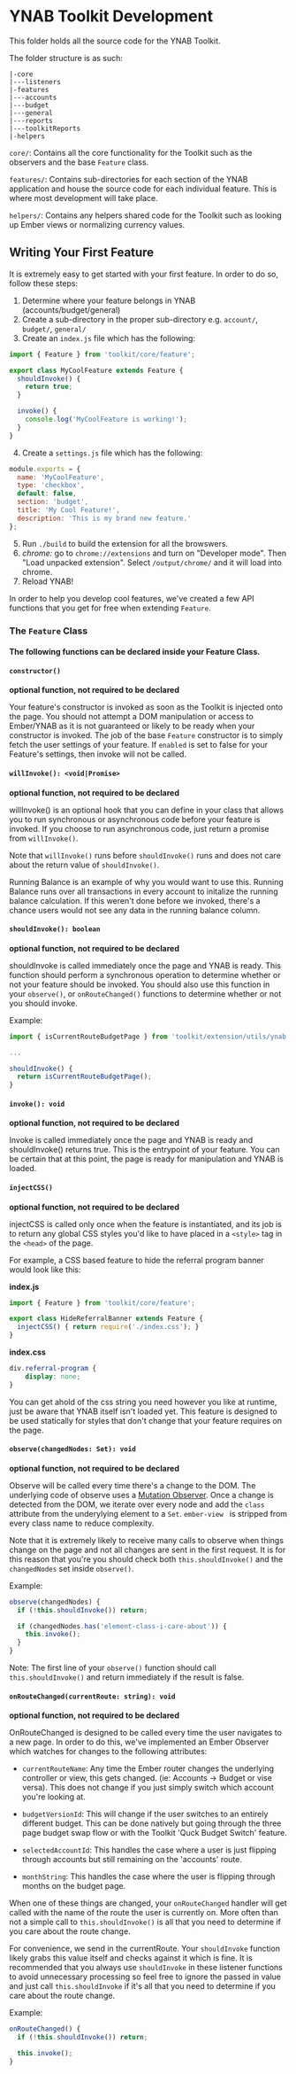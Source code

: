# YNAB Toolkit Development
This folder holds all the source code for the YNAB Toolkit.

The folder structure is as such:

```
|-core
|---listeners
|-features
|---accounts
|---budget
|---general
|---reports
|---toolkitReports
|-helpers
```

`core/`: Contains all the core functionality for the Toolkit such as the observers
and the base `Feature` class.

`features/`: Contains sub-directories for each section of the YNAB application
and house the source code for each individual feature. This is where most
development will take place.

`helpers/`: Contains any helpers shared code for the Toolkit such as looking up
Ember views or normalizing currency values.

## Writing Your First Feature

It is extremely easy to get started with your first feature. In order to do so,
follow these steps:

1. Determine where your feature belongs in YNAB (accounts/budget/general)
2. Create a sub-directory in the proper sub-directory e.g. `account/`, `budget/`, `general/`
3. Create an `index.js` file which has the following:
  <!-- spacing is intentionally weird here because of markdown -->
  ```javascript
  import { Feature } from 'toolkit/core/feature';

  export class MyCoolFeature extends Feature {
    shouldInvoke() {
      return true;
    }

    invoke() {
      console.log('MyCoolFeature is working!');
    }
  }
  ```
4. Create a `settings.js` file which has the following:
  <!-- spacing is intentionally weird here because of markdown -->
  ```javascript
  module.exports = {
    name: 'MyCoolFeature',
    type: 'checkbox',
    default: false,
    section: 'budget',
    title: 'My Cool Feature!',
    description: 'This is my brand new feature.'
  };

  ```

5. Run `./build` to build the extension for all the browswers.
6. *chrome:* go to `chrome://extensions` and turn on "Developer mode". Then "Load
unpacked extension". Select `/output/chrome/` and it will load into chrome.
7. Reload YNAB!

In order to help you develop cool features, we've created a few API functions
that you get for free when extending `Feature`.

### The `Feature` Class

#### The following functions can be declared inside your Feature Class.

#### `constructor()`
**optional function, not required to be declared**

Your feature's constructor is invoked as soon as the Toolkit is injected onto
the page. You should not attempt a DOM manipulation or access to Ember/YNAB
as it is not guaranteed or likely to be ready when your constructor is invoked.
The job of the base `Feature` constructor is to simply fetch the user settings
of your feature. If `enabled` is set to false for your Feature's settings,
then invoke will not be called.

#### `willInvoke(): <void|Promise>`
**optional function, not required to be declared**

willInvoke() is an optional hook that you can define in your class that allows
you to run synchronous or asynchronous code before your feature is invoked. If
you choose to run asynchronous code, just return a promise from `willInvoke()`.

Note that `willInvoke()` runs before `shouldInvoke()` runs and does not care
about the return value of `shouldInvoke()`.

Running Balance is an example of why you would want to use this. Running Balance
runs over all transactions in every account to initalize the running balance
calculation. If this weren't done before we invoked, there's a chance users would
not see any data in the running balance column.

#### `shouldInvoke(): boolean`
**optional function, not required to be declared**

shouldInvoke is called immediately once the page and YNAB is ready. This function
should perform a synchronous operation to determine whether or not your feature
should be invoked. You should also use this function in your `observe()`, or
`onRouteChanged()` functions to determine whether or not you should invoke.

Example:

```javascript
import { isCurrentRouteBudgetPage } from 'toolkit/extension/utils/ynab';

...

shouldInvoke() {
  return isCurrentRouteBudgetPage();
}
```

#### `invoke(): void`
**optional function, not required to be declared**

Invoke is called immediately once the page and YNAB is ready and shouldInvoke()
returns true. This is the entrypoint of your feature. You can be certain that
at this point, the page is ready for manipulation and YNAB is loaded.

#### `injectCSS()`
**optional function, not required to be declared**

injectCSS is called only once when the feature is instantiated, and its job is to
return any global CSS styles you'd like to have placed in a `<style>` tag in the
`<head>` of the page.

For example, a CSS based feature to hide the referral program banner would look like this:

**index.js**
```javascript
import { Feature } from 'toolkit/core/feature';

export class HideReferralBanner extends Feature {
  injectCSS() { return require('./index.css'); }
}
```

**index.css**
```css
div.referral-program {
    display: none;
}
```

You can get ahold of the css string you need however you like at runtime, just
be aware that YNAB itself isn't loaded yet. This feature is designed to be used
statically for styles that don't change that your feature requires on the page.

#### `observe(changedNodes: Set): void`
**optional function, not required to be declared**

Observe will be called every time there's a change to the DOM. The underlying
code of observe uses a [Mutation Observer][mutation-observer]. Once a change is
detected from the DOM, we iterate over every node and add the `class` attribute
from the underylying element to a `Set`. `ember-view ` is stripped from every
class name to reduce complexity.

Note that it is extremely likely to receive many calls to observe when things
change on the page and not all changes are sent in the first request. It is for
this reason that you're you should check both `this.shouldInvoke()` and the
`changedNodes` set inside `observe()`.

Example:

```javascript
observe(changedNodes) {
  if (!this.shouldInvoke()) return;

  if (changedNodes.has('element-class-i-care-about')) {
    this.invoke();
  }
}
```

Note: The first line of your `observe()` function should call `this.shouldInvoke()`
and return immediately if the result is false.

#### `onRouteChanged(currentRoute: string): void`
**optional function, not required to be declared**

OnRouteChanged is designed to be called every time the user navigates to a new
page. In order to do this, we've implemented an Ember Observer which watches for
changes to the following attributes:

- `currentRouteName`: Any time the Ember router changes the underlying controller
or view, this gets changed. (ie: Accounts -> Budget or vise versa). This does not
change if you just simply switch which account you're looking at.

- `budgetVersionId`: This will change if the user switches to an entirely different
budget. This can be done natively but going through the three page budget swap
flow or with the Toolkit 'Quck Budget Switch' feature.

- `selectedAccountId`: This handles the case where a user is just flipping through
accounts but still remaining on the 'accounts' route.

- `monthString`: This handles the case where the user is flipping through months
on the budget page.

When one of these things are changed, your `onRouteChanged` handler will get called
with the name of the route the user is currently on. More often than not a simple
call to `this.shouldInvoke()` is all that you need to determine if you care about
the route change.

For convenience, we send in the currentRoute<String>. Your `shouldInvoke` function
likely grabs this value itself and checks against it which is fine. It is recommended
that you always use `shouldInvoke` in these listener functions to avoid
unnecessary processing so feel free to ignore the passed in value and just call
`this.shouldInvoke` if it's all that you need to determine if you care about the
route change.

Example:

```javascript
onRouteChanged() {
  if (!this.shouldInvoke()) return;

  this.invoke();
}
```

[mutation-observer]: https://developer.mozilla.org/en-US/docs/Web/API/MutationObserver
